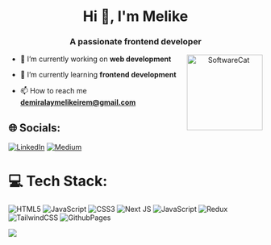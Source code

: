 <h1 align="center">Hi 👋, I'm Melike</h1>
<h3 align="center">A passionate frontend developer</h3>

<div align="center">
  <img src="https://media.giphy.com/media/v1.Y2lkPTc5MGI3NjExeDdqYjl2OXdrd3I3cXA5YXlsdXRkN3V5cTlwZmkwczJzd2hnaHd3cSZlcD12MV9pbnRlcm5hbF9naWZfYnlfaWQmY3Q9Zw/PLI0JkhzvLK6vpWkBA/giphy.gif" alt="SoftwareCat" align="right" width="150">
</div>

- 🔭 I’m currently working on **web development**     

- 🌱 I’m currently learning **frontend development**

- 📫 How to reach me **demiralaymelikeirem@gmail.com**



## 🌐 Socials:
[![LinkedIn](https://img.shields.io/badge/LinkedIn-%230077B5.svg?logo=linkedin&logoColor=white)](https://linkedin.com/in/melike-demiralay) [![Medium](https://img.shields.io/badge/Medium-12100E?logo=medium&logoColor=white)](https://medium.com/@melikedemiralay) 

# 💻 Tech Stack:
![HTML5](https://img.shields.io/badge/html5-%23E34F26.svg?style=for-the-badge&logo=html5&logoColor=white) ![JavaScript](https://img.shields.io/badge/javascript-%23323330.svg?style=for-the-badge&logo=javascript&logoColor=%23F7DF1E) ![CSS3](https://img.shields.io/badge/css3-%231572B6.svg?style=for-the-badge&logo=css3&logoColor=white) ![Next JS](https://img.shields.io/badge/Next-black?style=for-the-badge&logo=next.js&logoColor=white) ![JavaScript](https://img.shields.io/badge/javascript-%23323330.svg?style=for-the-badge&logo=javascript&logoColor=%23F7DF1E)  ![Redux](https://img.shields.io/badge/redux-%23593d88.svg?style=for-the-badge&logo=redux&logoColor=white) ![TailwindCSS](https://img.shields.io/badge/tailwindcss-%2338B2AC.svg?style=for-the-badge&logo=tailwind-css&logoColor=white)  ![GithubPages](https://img.shields.io/badge/github%20pages-121013?style=for-the-badge&logo=github&logoColor=white)


![](https://github-readme-stats.vercel.app/api/top-langs/?username=MelikeDemiralayy&theme=blueberry&hide_border=true&include_all_commits=false&count_private=false&layout=compact)
